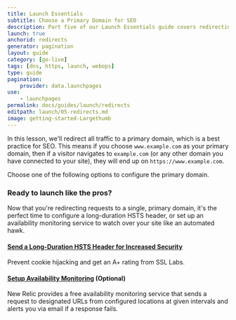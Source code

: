 ```yaml
---
title: Launch Essentials
subtitle: Choose a Primary Domain for SEO
description: Part five of our Launch Essentials guide covers redirecting users to the proper domains and paths.
launch: true
anchorid: redirects
generator: pagination
layout: guide
category: [go-live]
tags: [dns, https, launch, webops]
type: guide
pagination:
    provider: data.launchpages
use:
    - launchpages
permalink: docs/guides/launch/redirects
editpath: launch/05-redirects.md
image: getting-started-Largethumb
---
```


In this lesson, we'll redirect all traffic to a primary domain, which is a best practice for SEO. This means if you choose `www.example.com` as your primary domain, then if a visitor navigates to `example.com` (or any other domain you have connected to your site), they will end up on `https://www.example.com`.

Choose one of the following options to configure the primary domain.

<Partial file="primary-domain.md" />

### Ready to launch like the pros?
Now that you're redirecting requests to a single, primary domain, it's the perfect time to configure a long-duration HSTS header, or set up an availability monitoring service to watch over your site like an automated hawk.

#### [Send a Long-Duration HSTS Header for Increased Security](/pantheon-yml/#enforce-https--hsts)
Prevent cookie hijacking and get an A+ rating from SSL Labs.

#### [Setup Availability Monitoring](/new-relic/#configure-ping-monitors-for-availability) (Optional)
New Relic provides a free availability monitoring service that sends a request to designated URLs from configured locations at given intervals and alerts you via email if a response fails.

